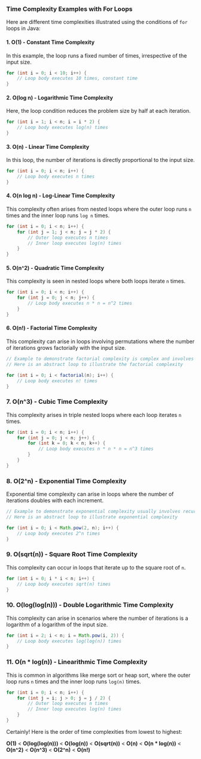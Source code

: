 ### Time Complexity Examples with For Loops

Here are different time complexities illustrated using the conditions of `for` loops in Java:

#### 1. **O(1) - Constant Time Complexity**

In this example, the loop runs a fixed number of times, irrespective of the input size.

```java
for (int i = 0; i < 10; i++) {
    // Loop body executes 10 times, constant time
}
```

#### 2. **O(log n) - Logarithmic Time Complexity**

Here, the loop condition reduces the problem size by half at each iteration.

```java
for (int i = 1; i < n; i = i * 2) {
    // Loop body executes log(n) times
}
```

#### 3. **O(n) - Linear Time Complexity**

In this loop, the number of iterations is directly proportional to the input size.

```java
for (int i = 0; i < n; i++) {
    // Loop body executes n times
}
```

#### 4. **O(n log n) - Log-Linear Time Complexity**

This complexity often arises from nested loops where the outer loop runs `n` times and the inner loop runs `log n` times.

```java
for (int i = 0; i < n; i++) {
    for (int j = 1; j < n; j = j * 2) {
        // Outer loop executes n times
        // Inner loop executes log(n) times
    }
}
```

#### 5. **O(n^2) - Quadratic Time Complexity**

This complexity is seen in nested loops where both loops iterate `n` times.

```java
for (int i = 0; i < n; i++) {
    for (int j = 0; j < n; j++) {
        // Loop body executes n * n = n^2 times
    }
}
```

#### 6. **O(n!) - Factorial Time Complexity**

This complexity can arise in loops involving permutations where the number of iterations grows factorially with the input size.

```java
// Example to demonstrate factorial complexity is complex and involves recursion or combinatorial generation
// Here is an abstract loop to illustrate the factorial complexity

for (int i = 0; i < factorial(n); i++) {
    // Loop body executes n! times
}
```


### 7. **O(n^3) - Cubic Time Complexity**

This complexity arises in triple nested loops where each loop iterates `n` times.

```java
for (int i = 0; i < n; i++) {
    for (int j = 0; j < n; j++) {
        for (int k = 0; k < n; k++) {
            // Loop body executes n * n * n = n^3 times
        }
    }
}
```

### 8. **O(2^n) - Exponential Time Complexity**

Exponential time complexity can arise in loops where the number of iterations doubles with each increment.

```java
// Example to demonstrate exponential complexity usually involves recursion
// Here is an abstract loop to illustrate exponential complexity

for (int i = 0; i < Math.pow(2, n); i++) {
    // Loop body executes 2^n times
}
```

### 9. **O(sqrt(n)) - Square Root Time Complexity**

This complexity can occur in loops that iterate up to the square root of `n`.

```java
for (int i = 0; i * i < n; i++) {
    // Loop body executes sqrt(n) times
}
```

### 10. **O(log(log(n))) - Double Logarithmic Time Complexity**

This complexity can arise in scenarios where the number of iterations is a logarithm of a logarithm of the input size.

```java
for (int i = 2; i < n; i = Math.pow(i, 2)) {
    // Loop body executes log(log(n)) times
}
```

### 11. **O(n * log(n)) - Linearithmic Time Complexity**

This is common in algorithms like merge sort or heap sort, where the outer loop runs `n` times and the inner loop runs `log(n)` times.

```java
for (int i = 0; i < n; i++) {
    for (int j = i; j > 0; j = j / 2) {
        // Outer loop executes n times
        // Inner loop executes log(n) times
    }
}
```

Certainly! Here is the order of time complexities from lowest to highest:

**O(1)** < **O(log(log(n)))** < **O(log(n))** < **O(sqrt(n))** < **O(n)** < **O(n * log(n))** < **O(n^2)** < **O(n^3)** < **O(2^n)** < **O(n!)**